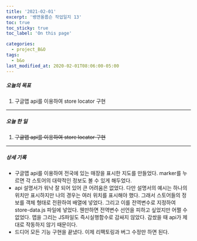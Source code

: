 ```yaml
---
title: '2021-02-01'
excerpt: '뱅앤올룹슨 작업일지 13'
toc: true
toc_sticky: true
toc_label: 'On this page'

categories:
  - project_B&O
tags:
  - b&o
last_modified_at: 2020-02-01T08:06:00-05:00
---
```


##### 오늘의 목표

1. 구글맵 api를 이용하여 store locator 구현

---

##### 오늘 한 일

1. ~~구글맵 api를 이용하여 store locator 구현~~

---

##### 상세 기록

- 구글맵 api를 이용하여 전국에 있는 매장을 표시한 지도를 만들었다. marker를 누르면 각 스토어의 대략적인 정보도 볼 수 있게 해두었다.
- api 설명서가 워낙 잘 되어 있어 큰 어려움은 없었다. 다만 설명서의 예시는 하나의 위치만 표시하지만 나의 경우는 여러 위치를 표시해야 했다. 그래서 스토어들의 정보를 객체 형태로 전환하여 배열에 넣었다. 그리고 이를 전역변수로 지정하여 store-data.js 파일에 넣었다. 웬만하면 전역변수 선언을 피하고 싶었지만 어쩔 수 없었다. 맵을 그리는 JS파일도 즉시실행함수로 감싸지 않았다. 감쌌을 때 api가 제대로 작동하지 않기 때문이다.
- 드디어 모든 기능 구현을 끝냈다. 이제 리팩토링과 버그 수정만 하면 된다.
